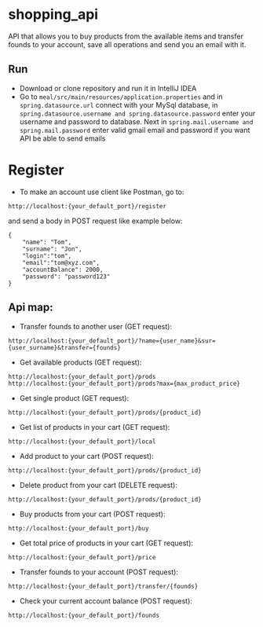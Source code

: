 # shopping_api
API that allows you to buy products from the available items and transfer founds to your account, save all operations and send you an email with it. 

## Run

* Download or clone repository and run it in IntelliJ IDEA
* Go to  ```meal/src/main/resources/application.properties```
and in ```spring.datasource.url``` connect with your MySql database,
in ```spring.datasource.username and spring.datasource.password```
enter your username and password to database. Next in ```spring.mail.username and spring.mail.password``` enter valid
gmail email and password if you want API be able to send emails

# Register

* To make an account use client like Postman, go to:
```
http://localhost:{your_default_port}/register
```
   and send a body in POST request like example below:
```
{
    "name": "Tom",
    "surname": "Jon",
    "login":"tom",
    "email":"tom@xyz.com",
    "accountBalance": 2000,
    "password": "password123"      
}

```

## Api map:

* Transfer founds to another user (GET request):
```
http://localhost:{your_default_port}/?name={user_name}&sur={user_surname}&transfer={founds}
```
* Get available products (GET request):
```
http://localhost:{your_default_port}/prods
http://localhost:{your_default_port}/prods?max={max_product_price}
```
* Get single product (GET request):
```
http://localhost:{your_default_port}/prods/{product_id}
```
* Get list of products in your cart (GET request):
```
http://localhost:{your_default_port}/local
```
* Add product to your cart (POST request):
```
http://localhost:{your_default_port}/prods/{product_id}
```
* Delete product from your cart (DELETE request):
```
http://localhost:{your_default_port}/prods/{product_id}
```
* Buy products from your cart (POST request):
```
http://localhost:{your_default_port}/buy
```
* Get total price of products in your cart (GET request):
```
http://localhost:{your_default_port}/price
```
* Transfer founds to your account (POST request):
```
http://localhost:{your_default_port}/transfer/{founds}
```
* Check your current account balance (POST request):
```
http://localhost:{your_default_port}/founds
```
